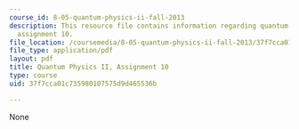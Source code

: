 ```yaml
---
course_id: 8-05-quantum-physics-ii-fall-2013
description: This resource file contains information regarding quantum physics II,
  assignment 10.
file_location: /coursemedia/8-05-quantum-physics-ii-fall-2013/37f7cca01c735980107575d9d465536b_MIT8_05F13_ps10.pdf
file_type: application/pdf
layout: pdf
title: Quantum Physics II, Assignment 10
type: course
uid: 37f7cca01c735980107575d9d465536b

---
```

None